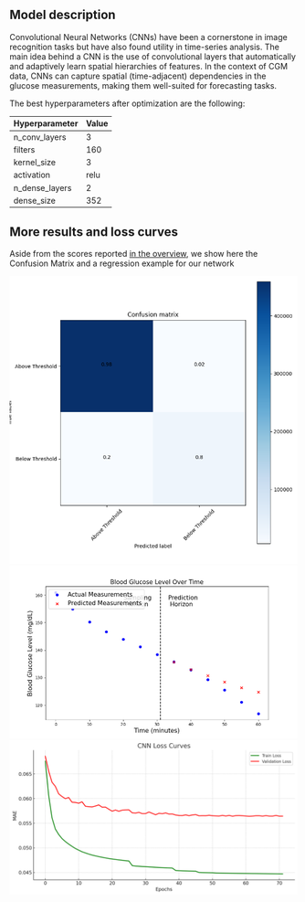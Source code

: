 ## Model description

Convolutional Neural Networks (CNNs) have been a cornerstone in image recognition tasks but have also found utility in time-series analysis. The main idea behind a CNN is the use of convolutional layers that automatically and adaptively learn spatial hierarchies of features. In the context of CGM data, CNNs can capture spatial (time-adjacent) dependencies in the glucose measurements, making them well-suited for forecasting tasks.

The best hyperparameters after optimization are the following:

| Hyperparameter  | Value |
|-----------------|-------|
| n_conv_layers   | 3     |
| filters         | 160   |
| kernel_size     | 3     |
| activation      | relu  |
| n_dense_layers  | 2     |
| dense_size      | 352   |

## More results and loss curves

Aside from the scores reported [in the overview](https://francesco-vaselli.github.io/GlucoseGuard/overview1/), we show here the Confusion Matrix and a regression example for our network

![The cm](img/cm_cnn.png)
![The ts](img/cnn_good_octnew_test_0.png)
![The loss](img/cnn_loss.png)